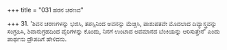+++
title = "031 ಹರನ ಚರಣವ"

+++
31. 'ಶಿವನ ಚರಣಗಳನ್ನು ಭಜಿಸಿ, ತಪಸ್ಸಿನಿಂದ ಅವನನ್ನು  ಮೆಚ್ಚಿಸಿ, ಪಾಶುಪತವೇ ಮೊದಲಾದ ದಿವ್ಯಾಸ್ತ್ರವನ್ನು ಸಂಗ್ರಹಿಸಿ, ಶಿವಾನುಗ್ರಹದಿಂದ ವೈರಿಗಳನ್ನು ಕೊಂದು, ನಿನಗೆ ಉಂಟಾದ ಅವಮಾನದ ಬೆಂಕಿಯನ್ನು ಆರಿಸುತ್ತೇನೆ' ಎಂದು ಪಾರ್ಥನು ದ್ರೌಪದಿಗೆ ಹೇಳಿದನು.